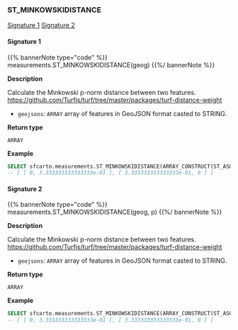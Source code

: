 ### ST_MINKOWSKIDISTANCE


[Signature 1](#signature-1)
[Signature 2](#signature-2)

#### Signature 1

{{% bannerNote type="code" %}}
measurements.ST_MINKOWSKIDISTANCE(geog)
{{%/ bannerNote %}}

**Description**

Calculate the Minkowski p-norm distance between two features. https://github.com/Turfjs/turf/tree/master/packages/turf-distance-weight

* `geojsons`: `ARRAY` array of features in GeoJSON format casted to STRING.

**Return type**

`ARRAY`

**Example**

``` sql
SELECT sfcarto.measurements.ST_MINKOWSKIDISTANCE(ARRAY_CONSTRUCT(ST_ASGEOJSON(ST_POINT(10,10))::STRING, ST_ASGEOJSON(ST_POINT(13,10))::STRING));
-- [ [ 0, 3.333333333333333e-01 ], [ 3.333333333333333e-01, 0 ] ]
```

#### Signature 2

{{% bannerNote type="code" %}}
measurements.ST_MINKOWSKIDISTANCE(geog, p)
{{%/ bannerNote %}}

**Description**

Calculate the Minkowski p-norm distance between two features. https://github.com/Turfjs/turf/tree/master/packages/turf-distance-weight

* `geojsons`: `ARRAY` array of features in GeoJSON format casted to STRING.

**Return type**

`ARRAY`

**Example**

``` sql
SELECT sfcarto.measurements.ST_MINKOWSKIDISTANCE(ARRAY_CONSTRUCT(ST_ASGEOJSON(ST_POINT(10,10))::STRING, ST_ASGEOJSON(ST_POINT(13,10))::STRING), 2);
-- [ [ 0, 3.333333333333333e-01 ], [ 3.333333333333333e-01, 0 ] ]
```